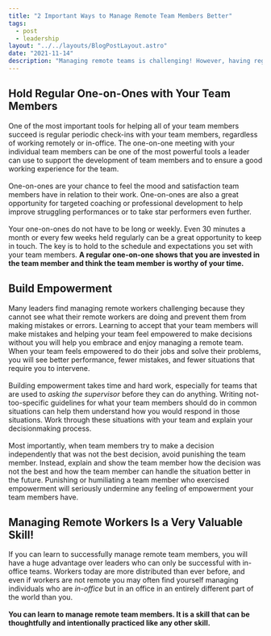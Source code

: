 ```yaml
---
title: "2 Important Ways to Manage Remote Team Members Better"
tags:
  - post
  - leadership
layout: "../../layouts/BlogPostLayout.astro"
date: "2021-11-14"
description: "Managing remote teams is challenging! However, having regular one-on-ones and building empowerment are two of the best ways to help you and your remote team succeed."
---
```

## Hold Regular One-on-Ones with Your Team Members

One of the most important tools for helping all of your team members succeed is regular periodic check-ins with your team members, regardless of working remotely or in-office. The one-on-one meeting with your individual team members can be one of the most powerful tools a leader can use to support the development of team members and to ensure a good working experience for the team.\
\
One-on-ones are your chance to feel the mood and satisfaction team members have in relation to their work. One-on-ones are also a great opportunity for targeted coaching or professional development to help improve struggling performances or to take star performers even further.\
\
Your one-on-ones do not have to be long or weekly. Even 30 minutes a month or every few weeks held regularly can be a great opportunity to keep in touch. The key is to hold to the schedule and expectations you set with your team members. **A regular one-on-one shows that you are invested in the team member and think the team member is worthy of your time.**

## Build Empowerment

Many leaders find managing remote workers challenging because they cannot see what their remote workers are doing and prevent them from making mistakes or errors. Learning to accept that your team members will make mistakes and helping your team feel empowered to make decisions without you will help you embrace and enjoy managing a remote team. When your team feels empowered to do their jobs and solve their problems, you will see better performance, fewer mistakes, and fewer situations that require you to intervene.\
\
Building empowerment takes time and hard work, especially for teams that are used to *asking the supervisor* before they can do anything. Writing not-too-specific guidelines for what your team members should do in common situations can help them understand how you would respond in those situations. Work through these situations with your team and explain your decisionmaking process.\
\
Most importantly, when team members try to make a decision independently that was not the best decision, avoid punishing the team member. Instead, explain and show the team member how the decision was not the best and how the team member can handle the situation better in the future. Punishing or humiliating a team member who exercised empowerment will seriously undermine any feeling of empowerment your team members have.

## Managing Remote Workers Is a Very Valuable Skill!

If you can learn to successfully manage remote team members, you will have a huge advantage over leaders who can only be successful with in-office teams. Workers today are more distributed than ever before, and even if workers are not remote you may often find yourself managing individuals who are *in-office* but in an office in an entirely different part of the world than you.\
\
**You can learn to manage remote team members. It is a skill that can be thoughtfully and intentionally practiced like any other skill.**